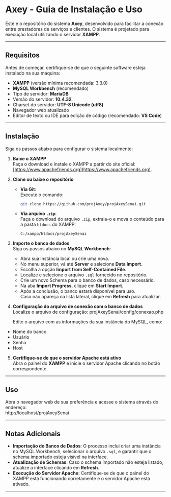 # Axey - Guia de Instalação e Uso

Este é o repositório do sistema **Axey**, desenvolvido para facilitar a conexão entre prestadores de serviços e clientes. O sistema é projetado para execução local utilizando o servidor **XAMPP**.

---

## Requisitos

Antes de começar, certifique-se de que o seguinte software esteja instalado na sua máquina:

- **XAMPP** (versão mínima recomendada: 3.3.0)
- **MySQL Workbench** (recomendado)
- Tipo de servidor: **MariaDB**
- Versão do servidor: **10.4.32**
- Charset do servidor: **UTF-8 Unicode (utf8)**
- Navegador web atualizado
- Editor de texto ou IDE para edição de código (recomendado: **VS Code**)

---

## Instalação

Siga os passos abaixo para configurar o sistema localmente:

1. **Baixe o XAMPP**  
   Faça o download e instale o XAMPP a partir do site oficial:  
   [https://www.apachefriends.org](https://www.apachefriends.org).

2. **Clone ou baixe o repositório**  
   - **Via Git**:  
     Execute o comando:
     ```bash
     git clone https://github.com/projAxey/projAxeySenai.git
     ```
   - **Via arquivo `.zip`**:  
     Faça o download do arquivo `.zip`, extraia-o e mova o conteúdo para a pasta `htdocs` do XAMPP:
     ```
     C:/xampp/htdocs/projAxeySenai
     ```

3. **Importe o banco de dados**  
   Siga os passos abaixo no **MySQL Workbench**:

   - Abra sua instância local ou crie uma nova.
   - No menu superior, vá até **Server** e selecione **Data Import**.
   - Escolha a opção **Import from Self-Contained File**.
   - Localize e selecione o arquivo `.sql` fornecido no repositório.
   - Crie um novo Schema para o banco de dados, caso necessário.
   - Na aba **Import Progress**, clique em **Start Import**.
   - Após a conclusão, o banco estará disponível para uso.  
     Caso não apareça na lista lateral, clique em **Refresh** para atualizar.

4. **Configuração do arquivo de conexão com o banco de dados**  
   Localize o arquivo de configuração:
    projAxeySenai/config/conexao.php

   Edite o arquivo com as informações da sua instância do MySQL, como:
- Nome do banco
- Usuário
- Senha
- Host

5. **Certifique-se de que o servidor Apache está ativo**  
Abra o painel do **XAMPP** e inicie o servidor Apache clicando no botão correspondente.

---

## Uso

Abra o navegador web de sua preferência e acesse o sistema através do endereço:  
http://localhost/projAxeySenai

---

## Notas Adicionais

- **Importação do Banco de Dados**: O processo inclui criar uma instância no MySQL Workbench, selecionar o arquivo `.sql`, e garantir que o schema importado esteja visível na interface.
- **Atualização de Schemas**: Caso o schema importado não esteja listado, atualize a interface clicando em **Refresh**.
- **Execução do Servidor Apache**: Certifique-se de que o painel do XAMPP está funcionando corretamente e o servidor Apache está ativado.

---
